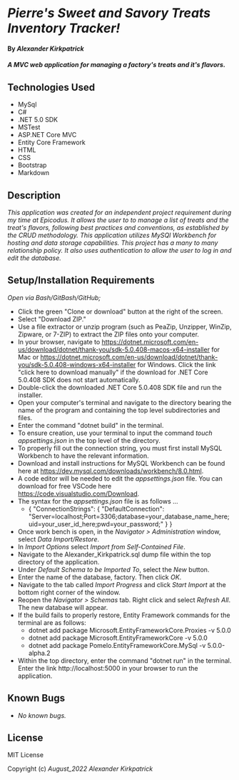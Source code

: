 # _Pierre's Sweet and Savory Treats Inventory Tracker!_

#### By _**Alexander Kirkpatrick**_

#### _A MVC web application for managing a factory's treats and it's flavors._

## Technologies Used

* MySql
* C#
* .NET 5.0 SDK
* MSTest
* ASP.NET Core MVC
* Entity Core Framework
* HTML
* CSS 
* Bootstrap
* Markdown

## Description

_This application was created for an independent project requirement during my time at Epicodus. It allows the user to to manage a list of treats and the treat's flavors, following best practices and conventions, as established by the CRUD methodology. This application utilizes MySQl Workbench for hosting and data storage capabilities. This project has a many to many relationship policy. It also uses authentication to allow the user to log in and edit the database._

## Setup/Installation Requirements

_Open via Bash/GitBash/GitHub;_
* Click the green "Clone or download" button at the right of the screen.
* Select "Download ZIP."
* Use a file extractor or unzip program (such as PeaZip, Unzipper, WinZip, Zipware, or 7-ZIP) to extract the ZIP files onto your computer.
* In your browser, navigate to https://dotnet.microsoft.com/en-us/download/dotnet/thank-you/sdk-5.0.408-macos-x64-installer for Mac or https://dotnet.microsoft.com/en-us/download/dotnet/thank-you/sdk-5.0.408-windows-x64-installer for Windows. Click the link "click here to download manually" if the download for .NET Core 5.0.408 SDK does not start automatically.
* Double-click the downloaded .NET Core 5.0.408 SDK file and run the installer.
* Open your computer's terminal and navigate to the directory bearing the name of the program and containing the top level subdirectories and files.
* Enter the command "dotnet build" in the terminal.
* To ensure creation, use your terminal to input the command _touch appsettings.json_ in the top level of the directory.
* To properly fill out the connection string, you must first install MySQL Workbench to have the relevant information.
* Download and install instructions for MySQL Workbench can be found here at https://dev.mysql.com/downloads/workbench/8.0.html.
* A code editor will be needed to edit the _appsettings.json_ file. You can download for free VSCode here https://code.visualstudio.com/Download.
* The syntax for the _appsettings.json_ file is as follows ... 
  * {
      "ConnectionStrings": {
       "DefaultConnection": "Server=localhost;Port=3306;database=your_database_name_here;uid=your_user_id_here;pwd=your_password;"
     }
    } 
* Once work bench is open, in the _Navigator > Administration_ window, select _Data Import/Restore_.
* In _Import Options_ select _Import from Self-Contained File_. 
* Navigate to the Alexander_Kirkpatrick.sql dump file within the top directory of the application.
* Under _Default Schema to be Imported To_, select the _New_ button.
* Enter the name of the database, factory. Then click _OK_.
* Navigate to the tab called _Import Progress_ and click _Start Import_ at the bottom right corner of the window. 
* Reopen the _Navigator > Schemas_ tab. Right click and select _Refresh All_. The new database will appear.
* If the build fails to properly restore, Entity Framework commands for the terminal are as follows:
   * dotnet add package Microsoft.EntityFrameworkCore.Proxies -v 5.0.0
   * dotnet add package Microsoft.EntityFrameworkCore -v 5.0.0
   * dotnet add package Pomelo.EntityFrameworkCore.MySql -v 5.0.0-alpha.2
* Within the top directory, enter the command "dotnet run" in the terminal.  Enter the link http://localhost:5000 in your browser to run the application.

## Known Bugs

* _No known bugs._  

## License

MIT License

Copyright (c) _August_2022_ _Alexander Kirkpatrick_